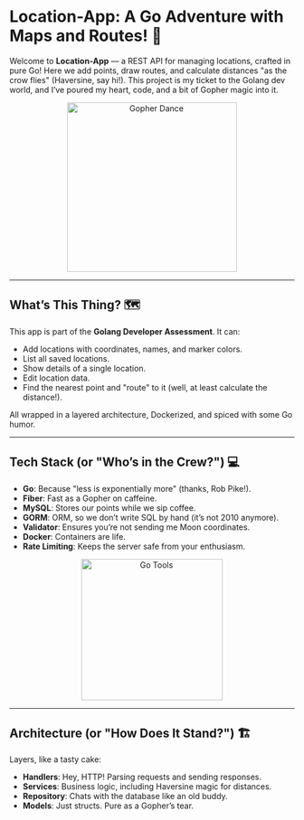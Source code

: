 # Location-App: A Go Adventure with Maps and Routes! 🚀

Welcome to **Location-App** — a REST API for managing locations, crafted in pure Go! Here we add points, draw routes, and calculate distances "as the crow flies" (Haversine, say hi!). This project is my ticket to the Golang dev world, and I’ve poured my heart, code, and a bit of Gopher magic into it.

<p align="center">
  <img src="https://media.giphy.com/media/8UGoRT66PnY6c/giphy.gif" alt="Gopher Dance" width="300"/>
</p>

---

## What’s This Thing? 🗺️

This app is part of the **Golang Developer Assessment**. It can:
- Add locations with coordinates, names, and marker colors.
- List all saved locations.
- Show details of a single location.
- Edit location data.
- Find the nearest point and "route" to it (well, at least calculate the distance!).

All wrapped in a layered architecture, Dockerized, and spiced with some Go humor.

---

## Tech Stack (or "Who’s in the Crew?") 💻

- **Go**: Because "less is exponentially more" (thanks, Rob Pike!).
- **Fiber**: Fast as a Gopher on caffeine.
- **MySQL**: Stores our points while we sip coffee.
- **GORM**: ORM, so we don’t write SQL by hand (it’s not 2010 anymore).
- **Validator**: Ensures you’re not sending me Moon coordinates.
- **Docker**: Containers are life.
- **Rate Limiting**: Keeps the server safe from your enthusiasm.

<p align="center">
  <img src="https://media.giphy.com/media/l0IylSBOt4oEmXIs8/giphy.gif" alt="Go Tools" width="250"/>
</p>

---

## Architecture (or "How Does It Stand?") 🏗️

Layers, like a tasty cake:
- **Handlers**: Hey, HTTP! Parsing requests and sending responses.
- **Services**: Business logic, including Haversine magic for distances.
- **Repository**: Chats with the database like an old buddy.
- **Models**: Just structs. Pure as a Gopher’s tear.
